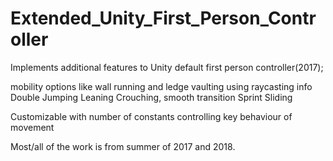 # Extended_Unity_First_Person_Controller
Implements additional features to Unity default first person controller(2017);

mobility options like wall running and ledge vaulting using raycasting info
Double Jumping
Leaning
Crouching, smooth transition
Sprint Sliding

Customizable with number of constants controlling key behaviour of movement


Most/all of the work is from summer of 2017 and 2018.
